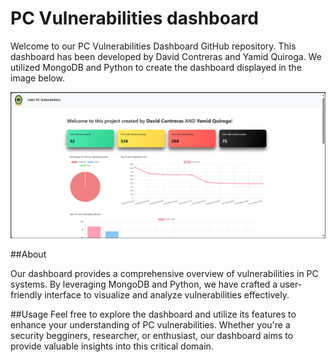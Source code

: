 # PC Vulnerabilities dashboard

Welcome to our PC Vulnerabilities Dashboard GitHub repository. This dashboard has been developed by David Contreras and Yamid Quiroga. We utilized MongoDB and Python to create the dashboard displayed in the image below.

![Screenshot of the dashboard](https://github.com/YFQG/VulnerabilitiesCVE/blob/main/dashboard.png)

##About

Our dashboard provides a comprehensive overview of vulnerabilities in PC systems. By leveraging MongoDB and Python, we have crafted a user-friendly interface to visualize and analyze vulnerabilities effectively.

##Usage
Feel free to explore the dashboard and utilize its features to enhance your understanding of PC vulnerabilities. Whether you're a security begginers, researcher, or enthusiast, our dashboard aims to provide valuable insights into this critical domain.
